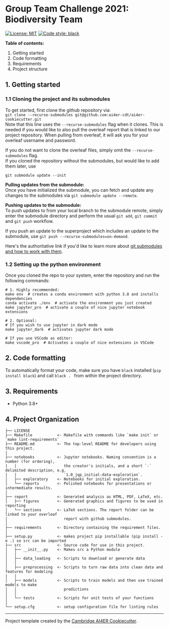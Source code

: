 # Group Team Challenge 2021: Biodiversity Team

 [![License: MIT](https://img.shields.io/badge/License-MIT-blue.svg)](https://opensource.org/licenses/MIT)
 <a href="https://github.com/psf/black"><img alt="Code style: black" src="https://img.shields.io/badge/code%20style-black-000000.svg"></a>

__Table of contents:__  
1. Getting started
2. Code formatting
3. Requirements
4. Project structure
## 1. Getting started
### 1.1 Cloning the project and its submodules
To get started, first clone the github repository via:  
`git clone --recurse-submodules git@github.com:ai4er-cdt/ai4er-cookiecutter.git`  
Note that this line uses the `--recurse-submodules` flag when it clones. This is needed
if you would like to also pull the overleaf report that is linked to our project repository. 
When pulling from overleaf, it will ask you for your overleaf username and password. 

If you do not want to clone the overleaf files, simply omit the `--recurse-submodules` flag.  
If you cloned the repository without the submodules, but would like to add them later, use
```
git submodule update --init
``` 

__Pulling updates from the submodule:__  
Once you have initialized the submodule, you can fetch and update any changes to the submodules via `git submodule update --remote`.  

__Pushing updates to the submodule:__  
To push updates to from your local branch to the submodule remote, simply enter the submodule directory and perform the usual `git add`, `git commit` and `git push` workflow. 

If you push an update to the superproject which includes an update to the submodule, use 
`git push --recurse-submodules=on-demand`.  

Here's the authoritative link if you'd like to learn more about [git submodules and how to work with them](https://git-scm.com/book/en/v2/Git-Tools-Submodules).

### 1.2 Setting up the python environment
Once you cloned the repo to your system, enter the repository and run the following commands:
```
# 1. Highly recommended: 
make env  # creates a conda environment with python 3.8 and installs dependencies
conda activate ./env  # activate the environment you just created
make jupyter_pro  # activate a couple of nice jupyter notebook extensions

# 2. Optional:
# If you wish to use jupyter in dark mode
make jupyter_dark  # activates jupyter dark mode

# If you use VSCode as editor:
make vscode_pro  # Activates a couple of nice extensions in VSCode
```

## 2. Code formatting
To automatically format your code, make sure you have `black` installed (`pip install black`) and call
```black . ``` 
from within the project directory.

## 3. Requirements
- Python 3.8+

## 4. Project Organization
```
├── LICENSE
├── Makefile           <- Makefile with commands like `make init` or `make lint-requirements`
├── README.md          <- The top-level README for developers using this project.
|
├── notebooks          <- Jupyter notebooks. Naming convention is a number (for ordering),
|   |                     the creator's initials, and a short `-` delimited description, e.g.
|   |                     `1.0_jqp_initial-data-exploration`.
│   ├── exploratory    <- Notebooks for initial exploration.
│   └── reports        <- Polished notebooks for presentations or intermediate results.
│
├── report             <- Generated analysis as HTML, PDF, LaTeX, etc.
│   ├── figures        <- Generated graphics and figures to be used in reporting
│   └── sections       <- LaTeX sections. The report folder can be linked to your overleaf
|                         report with github submodules.
│
├── requirements       <- Directory containing the requirement files.
│
├── setup.py           <- makes project pip installable (pip install -e .) so src can be imported
├── src                <- Source code for use in this project.
│   ├── __init__.py    <- Makes src a Python module
│   │
│   ├── data_loading   <- Scripts to download or generate data
│   │
│   ├── preprocessing  <- Scripts to turn raw data into clean data and features for modeling
|   |
│   ├── models         <- Scripts to train models and then use trained models to make
│   │                     predictions
│   │
│   └── tests          <- Scripts for unit tests of your functions
│
└── setup.cfg          <- setup configuration file for linting rules
```

---

Project template created by the [Cambridge AI4ER Cookiecutter](https://github.com/ai4er-cdt/ai4er-cookiecutter).